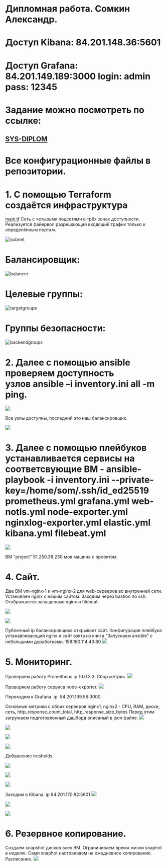 # Дипломная работа. Сомкин Александр.

# Доступ Kibana: 84.201.148.36:5601
# Доступ Grafana: 84.201.149.189:3000 login: admin pass: 12345

# Задание можно посмотреть по ссылке:
## [SYS-DIPLOM](https://github.com/netology-code/sys-diplom)

# Все конфигурационные файлы в репозитории. 

# 1. С помощью Terraform создаётся инфраструктура 
[main.tf](https://github.com/AlexanderSomkin/diplom/blob/main/main.tf)
Сеть с четырьмя подсетями в трёх зонах доступности. Реализуется файервол разрешающий входящий трафик только к определённым портам.

![subnet](https://github.com/AlexanderSomkin/diplom/blob/main/screenshots/subnets.png)
# Балансировщик:
![balancer](https://github.com/AlexanderSomkin/diplom/blob/main/screenshots/balancer_1.png)
# Целевые группы:
![targetgroups](https://github.com/AlexanderSomkin/diplom/blob/main/screenshots/balancer_2.png)
# Группы безопасности:
![backendgroups](https://github.com/AlexanderSomkin/diplom/blob/main/screenshots/security.png)
# 2. Далее с помощью ansible проверяем доступность узлов ansible –i inventory.ini all -m ping.
![](https://github.com/AlexanderSomkin/diplom/blob/main/screenshots/ansible_ping.png)

Все узлы доступны, последний это наш балансировщик.

![](https://github.com/AlexanderSomkin/diplom/blob/main/screenshots/outputs.png)

# 3. Далее с помощью плейбуков устанавливается сервисы на соответсвующие ВМ - ansible-playbook -i inventory.ini --private-key=/home/som/.ssh/id_ed25519 prometheus.yml grafana.yml web-notls.yml node-exporter.yml nginxlog-exporter.yml elastic.yml kibana.yml filebeat.yml
![](https://github.com/AlexanderSomkin/diplom/blob/main/screenshots/yandex_vms.png)

ВМ "project" 51.250.38.230 моя машина с проектом.

# 4. Cайт.

Две ВМ vm-nginx-1 и vm-nginx-2 для web-серверов во внутренней сети. Установлен nginx с нашим сайтом. Заходим через bastion по ssh. Отображается запущенные nginx и filebeat.

![](https://github.com/AlexanderSomkin/diplom/blob/main/screenshots/ssh_1.png)

![](https://github.com/AlexanderSomkin/diplom/blob/main/screenshots/ssh_2.png)

Публичный ip балансировщика открывает сайт. Конфигурация плейбука устанавливающий nginx и сайт взята из книги "Запускаем ansible" с небольшими доработками.
158.160.114.43:80 
![](https://github.com/AlexanderSomkin/diplom/blob/main/screenshots/ngnix.png)

# 5. Мониторинг.
Проверяем работу Prometheus ip 10.0.3.3.
Сбор метрик.
![](https://github.com/AlexanderSomkin/diplom/blob/main/screenshots/metrics.png)

Проверяем работу сервиса node-exporter.
![](https://github.com/AlexanderSomkin/diplom/blob/main/screenshots/node.png)

Переходим к Grafana. ip  84.201.169.56:3000.

Основные метрики с обоих серверов nginx1, nginx2 - CPU, RAM, диски, сеть, http_response_count_total, http_response_size_bytes
Перед этим загружаем подготовленный дашборд описаный в json файле.
![](https://github.com/AlexanderSomkin/diplom/blob/main/screenshots/dashboard.png)

![](https://github.com/AlexanderSomkin/diplom/blob/main/screenshots/grafana_1.png)

![](https://github.com/AlexanderSomkin/diplom/blob/main/screenshots/grafana_2.png)

![](https://github.com/AlexanderSomkin/diplom/blob/main/screenshots/grafana_3.png)

Добавление tresholds.

![](https://github.com/AlexanderSomkin/diplom/blob/main/screenshots/tresholds.png)

![](https://github.com/AlexanderSomkin/diplom/blob/main/screenshots/tresholds_2.png)

![](https://github.com/AlexanderSomkin/diplom/blob/main/screenshots/tresholds_3.png)

Заходим в Kibana. ip 84.201.170.82:5601
![](https://github.com/AlexanderSomkin/diplom/blob/main/screenshots/kibana_1.png)

![](https://github.com/AlexanderSomkin/diplom/blob/main/screenshots/kibana_2.png)

![](https://github.com/AlexanderSomkin/diplom/blob/main/screenshots/kibana_3.png)

# 6. Резервное копирование. 
Создаем snapshot дисков всех ВМ. Ограничиваем время жизни snaphot в неделю. Сами snaphot настраиваем на ежедневное копирование.
Расписание.
![](https://github.com/AlexanderSomkin/diplom/blob/main/screenshots/snapshot.png)




